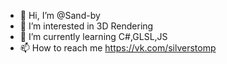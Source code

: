 - 👋 Hi, I’m @Sand-by
- 👀 I’m interested in 3D Rendering
- 🌱 I’m currently learning C#,GLSL,JS
- 📫 How to reach me https://vk.com/silverstomp

<!---
Sand-by/Sand-by is a ✨ special ✨ repository because its `README.md` (this file) appears on your GitHub profile.
You can click the Preview link to take a look at your changes.
--->
